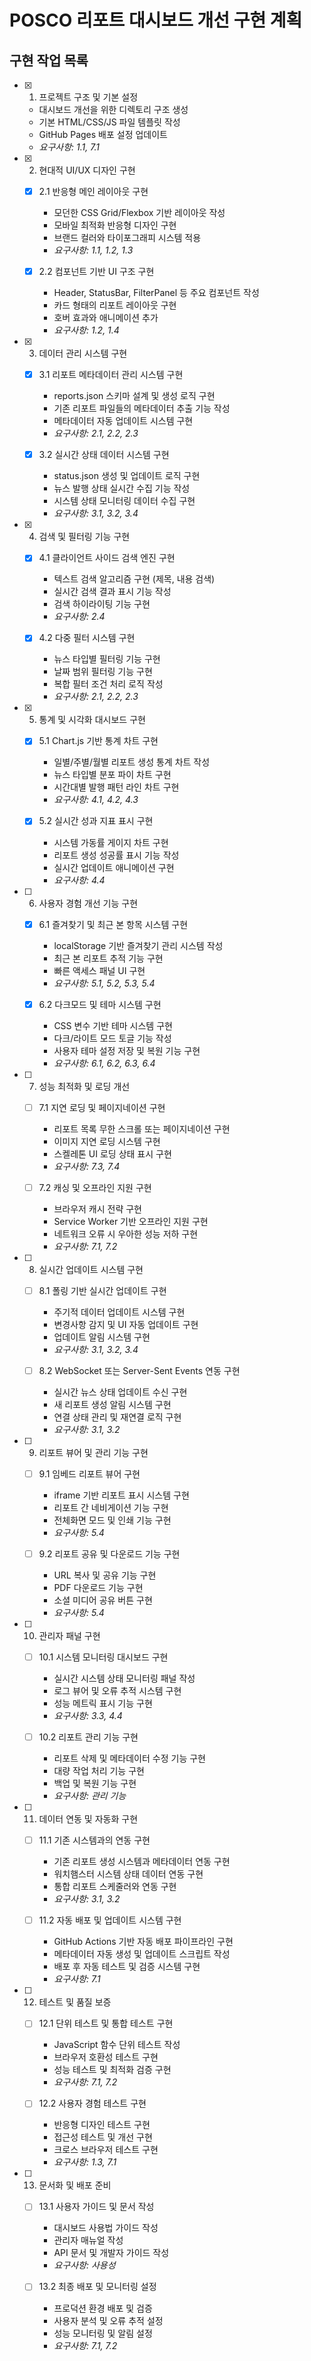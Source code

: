 # POSCO 리포트 대시보드 개선 구현 계획

## 구현 작업 목록

- [x] 1. 프로젝트 구조 및 기본 설정
  - 대시보드 개선을 위한 디렉토리 구조 생성
  - 기본 HTML/CSS/JS 파일 템플릿 작성
  - GitHub Pages 배포 설정 업데이트
  - _요구사항: 1.1, 7.1_

- [x] 2. 현대적 UI/UX 디자인 구현
  - [x] 2.1 반응형 메인 레이아웃 구현
    - 모던한 CSS Grid/Flexbox 기반 레이아웃 작성
    - 모바일 최적화 반응형 디자인 구현
    - 브랜드 컬러와 타이포그래피 시스템 적용
    - _요구사항: 1.1, 1.2, 1.3_

  - [x] 2.2 컴포넌트 기반 UI 구조 구현
    - Header, StatusBar, FilterPanel 등 주요 컴포넌트 작성
    - 카드 형태의 리포트 레이아웃 구현
    - 호버 효과와 애니메이션 추가
    - _요구사항: 1.2, 1.4_

- [x] 3. 데이터 관리 시스템 구현
  - [x] 3.1 리포트 메타데이터 관리 시스템 구현
    - reports.json 스키마 설계 및 생성 로직 구현
    - 기존 리포트 파일들의 메타데이터 추출 기능 작성
    - 메타데이터 자동 업데이트 시스템 구현
    - _요구사항: 2.1, 2.2, 2.3_

  - [x] 3.2 실시간 상태 데이터 시스템 구현
    - status.json 생성 및 업데이트 로직 구현
    - 뉴스 발행 상태 실시간 수집 기능 작성
    - 시스템 상태 모니터링 데이터 수집 구현
    - _요구사항: 3.1, 3.2, 3.4_

- [x] 4. 검색 및 필터링 기능 구현
  - [x] 4.1 클라이언트 사이드 검색 엔진 구현
    - 텍스트 검색 알고리즘 구현 (제목, 내용 검색)
    - 실시간 검색 결과 표시 기능 작성
    - 검색 하이라이팅 기능 구현
    - _요구사항: 2.4_

  - [x] 4.2 다중 필터 시스템 구현
    - 뉴스 타입별 필터링 기능 구현
    - 날짜 범위 필터링 기능 구현
    - 복합 필터 조건 처리 로직 작성
    - _요구사항: 2.1, 2.2, 2.3_

- [x] 5. 통계 및 시각화 대시보드 구현
  - [x] 5.1 Chart.js 기반 통계 차트 구현
    - 일별/주별/월별 리포트 생성 통계 차트 작성
    - 뉴스 타입별 분포 파이 차트 구현
    - 시간대별 발행 패턴 라인 차트 구현
    - _요구사항: 4.1, 4.2, 4.3_

  - [x] 5.2 실시간 성과 지표 표시 구현
    - 시스템 가동률 게이지 차트 구현
    - 리포트 생성 성공률 표시 기능 작성
    - 실시간 업데이트 애니메이션 구현
    - _요구사항: 4.4_

- [ ] 6. 사용자 경험 개선 기능 구현
  - [x] 6.1 즐겨찾기 및 최근 본 항목 시스템 구현
    - localStorage 기반 즐겨찾기 관리 시스템 작성
    - 최근 본 리포트 추적 기능 구현
    - 빠른 액세스 패널 UI 구현
    - _요구사항: 5.1, 5.2, 5.3, 5.4_

  - [x] 6.2 다크모드 및 테마 시스템 구현
    - CSS 변수 기반 테마 시스템 구현
    - 다크/라이트 모드 토글 기능 작성
    - 사용자 테마 설정 저장 및 복원 기능 구현
    - _요구사항: 6.1, 6.2, 6.3, 6.4_

- [ ] 7. 성능 최적화 및 로딩 개선
  - [ ] 7.1 지연 로딩 및 페이지네이션 구현
    - 리포트 목록 무한 스크롤 또는 페이지네이션 구현
    - 이미지 지연 로딩 시스템 구현
    - 스켈레톤 UI 로딩 상태 표시 구현
    - _요구사항: 7.3, 7.4_

  - [ ] 7.2 캐싱 및 오프라인 지원 구현
    - 브라우저 캐시 전략 구현
    - Service Worker 기반 오프라인 지원 구현
    - 네트워크 오류 시 우아한 성능 저하 구현
    - _요구사항: 7.1, 7.2_

- [ ] 8. 실시간 업데이트 시스템 구현
  - [ ] 8.1 폴링 기반 실시간 업데이트 구현
    - 주기적 데이터 업데이트 시스템 구현
    - 변경사항 감지 및 UI 자동 업데이트 구현
    - 업데이트 알림 시스템 구현
    - _요구사항: 3.1, 3.2, 3.4_

  - [ ] 8.2 WebSocket 또는 Server-Sent Events 연동 구현
    - 실시간 뉴스 상태 업데이트 수신 구현
    - 새 리포트 생성 알림 시스템 구현
    - 연결 상태 관리 및 재연결 로직 구현
    - _요구사항: 3.1, 3.2_

- [ ] 9. 리포트 뷰어 및 관리 기능 구현
  - [ ] 9.1 임베드 리포트 뷰어 구현
    - iframe 기반 리포트 표시 시스템 구현
    - 리포트 간 네비게이션 기능 구현
    - 전체화면 모드 및 인쇄 기능 구현
    - _요구사항: 5.4_

  - [ ] 9.2 리포트 공유 및 다운로드 기능 구현
    - URL 복사 및 공유 기능 구현
    - PDF 다운로드 기능 구현
    - 소셜 미디어 공유 버튼 구현
    - _요구사항: 5.4_

- [ ] 10. 관리자 패널 구현
  - [ ] 10.1 시스템 모니터링 대시보드 구현
    - 실시간 시스템 상태 모니터링 패널 작성
    - 로그 뷰어 및 오류 추적 시스템 구현
    - 성능 메트릭 표시 기능 구현
    - _요구사항: 3.3, 4.4_

  - [ ] 10.2 리포트 관리 기능 구현
    - 리포트 삭제 및 메타데이터 수정 기능 구현
    - 대량 작업 처리 기능 구현
    - 백업 및 복원 기능 구현
    - _요구사항: 관리 기능_

- [ ] 11. 데이터 연동 및 자동화 구현
  - [ ] 11.1 기존 시스템과의 연동 구현
    - 기존 리포트 생성 시스템과 메타데이터 연동 구현
    - 워치햄스터 시스템 상태 데이터 연동 구현
    - 통합 리포트 스케줄러와 연동 구현
    - _요구사항: 3.1, 3.2_

  - [ ] 11.2 자동 배포 및 업데이트 시스템 구현
    - GitHub Actions 기반 자동 배포 파이프라인 구현
    - 메타데이터 자동 생성 및 업데이트 스크립트 작성
    - 배포 후 자동 테스트 및 검증 시스템 구현
    - _요구사항: 7.1_

- [ ] 12. 테스트 및 품질 보증
  - [ ] 12.1 단위 테스트 및 통합 테스트 구현
    - JavaScript 함수 단위 테스트 작성
    - 브라우저 호환성 테스트 구현
    - 성능 테스트 및 최적화 검증 구현
    - _요구사항: 7.1, 7.2_

  - [ ] 12.2 사용자 경험 테스트 구현
    - 반응형 디자인 테스트 구현
    - 접근성 테스트 및 개선 구현
    - 크로스 브라우저 테스트 구현
    - _요구사항: 1.3, 7.1_

- [ ] 13. 문서화 및 배포 준비
  - [ ] 13.1 사용자 가이드 및 문서 작성
    - 대시보드 사용법 가이드 작성
    - 관리자 매뉴얼 작성
    - API 문서 및 개발자 가이드 작성
    - _요구사항: 사용성_

  - [ ] 13.2 최종 배포 및 모니터링 설정
    - 프로덕션 환경 배포 및 검증
    - 사용자 분석 및 오류 추적 설정
    - 성능 모니터링 및 알림 설정
    - _요구사항: 7.1, 7.2_